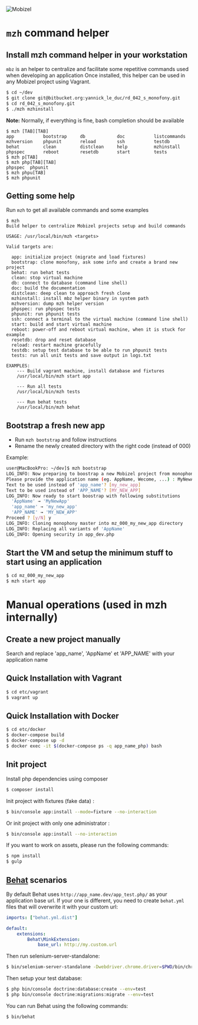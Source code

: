 ![Mobizel](http://www.mobizel.com/wp-content/uploads/2013/04/logomobizel.png)

# `mzh` command helper 

## Install mzh command helper in your workstation

`mbz` is an helper to centralize and facilitate some repetitive commands used when developing an application
Once installed, this helper can be used in any Mobizel project using Vagrant.

```bash
$ cd ~/dev
$ git clone git@bitbucket.org:yannick_le_duc/rd_042_s_monofony.git
$ cd rd_042_s_monofony.git
$ ./mzh mzhinstall
```

**Note:** Normally, if everything is fine, bash completion should be available

```
$ mzh [TAB][TAB]
app           bootstrap     db            doc           listcommands  mzhversion    phpunit       reload        ssh           testdb        
behat         clean         distclean     help          mzhinstall    phpspec       reboot        resetdb       start         tests         
$ mzh p[TAB]
$ mzh php[TAB][TAB]
phpspec  phpunit
$ mzh phpu[TAB]
$ mzh phpunit
```

## Getting some help

Run `mzh` to get all available commands and some examples

```
$ mzh
Build helper to centralize Mobizel projects setup and build commands
 
USAGE: /usr/local/bin/mzh <targets>
 
Valid targets are:
 
  app: initialize project (migrate and load fixtures)
  bootstrap: clone monofony, ask some info and create a brand new project
  behat: run behat tests
  clean: stop virtual machine
  db: connect to database (command line shell)
  doc: build the documentation
  distclean: deep clean to approach fresh clone
  mzhinstall: install mbz helper binary in system path
  mzhversion: dump mzh helper version
  phpspec: run phpspec tests
  phpunit: run phpunit tests
  ssh: connect a terminal to the virtual machine (command line shell)
  start: build and start virtual machine
  reboot: power-off and reboot virtual machine, when it is stuck for example
  resetdb: drop and reset database
  reload: restart machine gracefully
  testdb: setup test database to be able to run phpunit tests
  tests: run all unit tests and save output in logs.txt
 
EXAMPLES:
	--- Build vagrant machine, install database and fixtures
	/usr/local/bin/mzh start app
 
	--- Run all tests
	/usr/local/bin/mzh tests
 
	--- Run behat tests
	/usr/local/bin/mzh behat
```

## Bootstrap a fresh new app

- Run `mzh bootstrap` and follow instructions
- Rename the newly created directory with the right code (instead of 000)

Example:

```bash
user@MacBookPro: ~/dev]$ mzh bootstrap
LOG_INFO: Now preparing to boostrap a new Mobizel project from monophony
Please provide the application name (eg. AppName, Wecome, ...) : MyNewApp
Text to be used instead of 'app_name'? [my_new_app] 
Text to be used instead of 'APP_NAME'? [MY_NEW_APP] 
LOG_INFO: Now ready to start boostrap with following substitutions
  'AppName' → 'MyNewApp'
  'app_name' → 'my_new_app'
  'APP_NAME' → 'MY_NEW_APP'
Proceed ? [y/N] y
LOG_INFO: Cloning monophony master into mz_000_my_new_app directory
LOG_INFO: Replacing all variants of 'AppName'
LOG_INFO: Opening security in app_dev.php
```

## Start the VM and setup the minimum stuff to start using an application

```bash
$ cd mz_000_my_new_app
$ mzh start app
```


# Manual operations (used in mzh internally)

Create a new project manually
-----------------------------

Search and replace 'app_name', 'AppName' et 'APP_NAME' with your application name


Quick Installation with Vagrant
-------------------------------

```bash
$ cd etc/vagrant
$ vagrant up
```

Quick Installation with Docker
------------------------------

```bash
$ cd etc/docker
$ docker-compose build
$ docker-compose up -d
$ docker exec -it $(docker-compose ps -q app_name_php) bash
```

Init project
------------

Install php dependencies using composer
```bash
$ composer install
```

Init project with fixtures (fake data) :
```bash
$ bin/console app:install --mode=fixture --no-interaction
```

Or init project with only one administrator :
```bash
$ bin/console app:install --no-interaction
```

If you want to work on assets, please run the following commands:

```bash
$ npm install
$ gulp
```

[Behat](http://behat.org) scenarios
-----------------------------------

By default Behat uses `http://app_name.dev/app_test.php/` as your application base url. If your one is different,
you need to create `behat.yml` files that will overwrite it with your custom url:

```yaml
imports: ["behat.yml.dist"]

default:
    extensions:
        Behat\MinkExtension:
            base_url: http://my.custom.url
```

Then run selenium-server-standalone:

```bash
$ bin/selenium-server-standalone -Dwebdriver.chrome.driver=$PWD/bin/chromedriver
```

Then setup your test database:

```bash
$ php bin/console doctrine:database:create --env=test
$ php bin/console doctrine:migrations:migrate --env=test
```

You can run Behat using the following commands:

```bash
$ bin/behat
```
